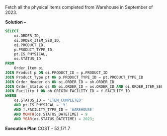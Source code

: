 Fetch all the physical items completed from Warehouse in September of 2023.

**Solution –**
```sql
SELECT
    oi.ORDER_ID,
    oi.ORDER_ITEM_SEQ_ID,
    oi.PRODUCT_ID,
    p.PRODUCT_TYPE_ID,
    pt.IS_PHYSICAL,
    os.STATUS_ID
FROM
    Order_Item oi
JOIN Product p ON oi.PRODUCT_ID = p.PRODUCT_ID
JOIN Product_Type pt ON p.PRODUCT_TYPE_ID = pt.PRODUCT_TYPE_ID
JOIN Order_Header oh ON oi.ORDER_ID = oh.ORDER_ID
JOIN Order_Status os ON oi.ORDER_ID = os.ORDER_ID AND oi.ORDER_ITEM_SEQ_ID = os.ORDER_ITEM_SEQ_ID
JOIN Facility f ON oh.ORIGIN_FACILITY_ID = f.FACILITY_ID
WHERE
    os.STATUS_ID = 'ITEM_COMPLETED'
    AND pt.IS_PHYSICAL = 'Y'
    AND f.FACILITY_TYPE_ID = 'WAREHOUSE'
    AND MONTH(os.STATUS_DATETIME) = 9
    AND YEAR(os.STATUS_DATETIME) = 2023;
```

**Execution Plan**
COST - 52,171.7
